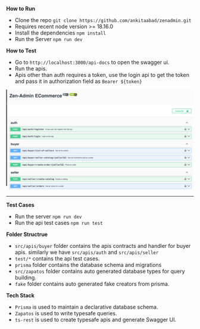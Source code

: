 **How to Run**

- Clone the repo `git clone https://github.com/ankitaabad/zenadmin.git`
- Requires recent node version >= 18.16.0
- Install the dependencies `npm install`
- Run the Server `npm run dev`

**How to Test**

- Go to `http://localhost:3000/api-docs` to open the swagger ui.
- Run the apis.
- Apis other than auth requires a token, use the login api to get the token and pass it in authorization field as `Bearer ${token}`

![Swagger UI](swagger.png)

---

**Test Cases**

- Run the server `npm run dev`
- Run the api test cases `npm run test`

**Folder Structrue**

- `src/apis/buyer` folder contains the apis contracts and handler for buyer apis. similarly we have `src/apis/auth` and `src/apis/seller`
- `test/*` contains the api test cases.
- `prisma` folder contains the database schema and migrations
- `src/zapatos` folder contains auto generated database types for query building.
- `fake` folder contains auto generated fake creators from prisma.

**Tech Stack**

- `Prisma` is used to maintain a declarative database schema.
- `Zapatos` is used to write typesafe queries.
- `ts-rest` is used to create typesafe apis and generate Swagger UI.
